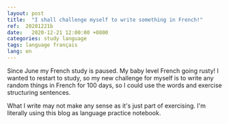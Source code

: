 ```yaml
---
layout: post
title:  "I shall challenge myself to write something in French!"
ref:  20201221b
date:   2020-12-21 12:00:00 +0800
categories: study language
tags: language français
lang: en
---
```


Since June my French study is paused. My baby level French going rusty! I wanted to restart to study, so my new challenge for myself is to write any random things in French for 100 days, so I could use the words and exercise structuring sentences. 

What I write may not make any sense as it's just part of exercising. I'm literally using this blog as language practice notebook.